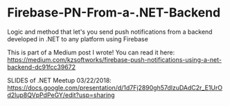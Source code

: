 # Firebase-PN-From-a-.NET-Backend
Logic and method that let's you send push notifications from a backend developed in .NET to any platform using Firebase

This is part of a Medium post I wrote! You can read it here: https://medium.com/kzsoftworks/firebase-push-notifications-using-a-net-backend-dc91fcc39672

SLIDES of .NET Meetup 03/22/2018: https://docs.google.com/presentation/d/1d7Fj2890gh57dlzuDAdC2r_E1UrOd2lup8QVpPdPeGY/edit?usp=sharing 
